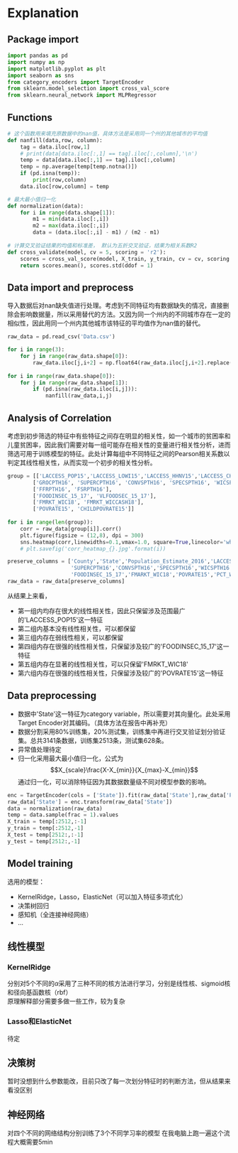 # Explanation

## Package import

```python
import pandas as pd
import numpy as np
import matplotlib.pyplot as plt
import seaborn as sns
from category_encoders import TargetEncoder
from sklearn.model_selection import cross_val_score
from sklearn.neural_network import MLPRegressor
```
## Functions
```python
# 这个函数用来填充原数据中的nan值，具体方法是采用同一个州的其他城市的平均值
def nanfill(data,row, column):
    tag = data.iloc[row,1]
    # print(data[data.iloc[:,1] == tag].iloc[:,column],'\n')
    temp = data[data.iloc[:,1] == tag].iloc[:,column]
    temp = np.average(temp[temp.notna()])
    if (pd.isna(temp)):
        print(row,column)
    data.iloc[row,column] = temp

# 最大最小值归一化
def normalization(data):
    for i in range(data.shape[1]):
        m1 = min(data.iloc[:,i])
        m2 = max(data.iloc[:,i])
        data = (data.iloc[:,i] - m1) / (m2 - m1)
    
# 计算交叉验证结果的均值和标准差， 默认为五折交叉验证，结果为相关系数R2      
def cross_validate(model, cv = 5, scoring = 'r2'):
    scores = cross_val_score(model, X_train, y_train, cv = cv, scoring = scoring)
    return scores.mean(), scores.std(ddof = 1)
```
## Data import and preprocess
导入数据后对nan缺失值进行处理。考虑到不同特征均有数据缺失的情况，直接删除会影响数据量，所以采用替代的方法。又因为同一个州内的不同城市存在一定的相似性，因此用同一个州内其他城市该特征的平均值作为nan值的替代。
```python
raw_data = pd.read_csv('Data.csv')

for i in range(3):
    for j in range(raw_data.shape[0]):
        raw_data.iloc[j,i+2] = np.float64(raw_data.iloc[j,i+2].replace(',',''))
        
for i in range(raw_data.shape[0]):
    for j in range(raw_data.shape[1]):
        if (pd.isna(raw_data.iloc[i,j])):
            nanfill(raw_data,i,j)
```

## Analysis of Correlation
考虑到初步筛选的特征中有些特征之间存在明显的相关性，如一个城市的贫困率和儿童贫困率，因此我们需要对每一组可能存在相关性的变量进行相关性分析，进而筛选可用于训练模型的特征。此处计算每组中不同特征之间的Pearson相关系数以判定其线性相关性，从而实现一个初步的相关性分析。
```python
group = [['LACCESS_POP15','LACCESS_LOWI15','LACCESS_HHNV15','LACCESS_CHILD15','LACCESS_SENIORS15'],
        ['GROCPTH16', 'SUPERCPTH16', 'CONVSPTH16', 'SPECSPTH16', 'WICSPTH16'],
        ['FFRPTH16', 'FSRPTH16'],
        ['FOODINSEC_15_17', 'VLFOODSEC_15_17'],
        ['FMRKT_WIC18', 'FMRKT_WICCASH18'],
        ['POVRATE15', 'CHILDPOVRATE15']]
        
for i in range(len(group)):
    corr = raw_data[group[i]].corr()
    plt.figure(figsize = (12,8), dpi = 300)
    sns.heatmap(corr,linewidths=0.1,vmax=1.0, square=True,linecolor='white', annot=True)
    # plt.savefig('corr_heatmap_{}.jpg'.format(i))

preserve_columns = ['County','State','Population_Estimate_2016','LACCESS_POP15','GROCPTH16',
                    'SUPERCPTH16','CONVSPTH16','SPECSPTH16','WICSPTH16','FFRPTH16','FSRPTH16',
                    'FOODINSEC_15_17','FMARKT_WIC18','POVRATE15','PCT_WIC17']
raw_data = raw_data[preserve_columns]
```

从结果上来看，
- 第一组内均存在很大的线性相关性，因此只保留涉及范围最广的'LACCESS_POP15'这一特征
- 第二组内基本没有线性相关性，可以都保留
- 第三组内存在弱线性相关，可以都保留
- 第四组内存在很强的线性相关性，只保留涉及较广的'FOODINSEC_15_17'这一特征
- 第五组内存在显著的线性相关性，可以只保留'FMRKT_WIC18'
- 第六组内存在很强的线性相关性，只保留涉及较广的'POVRATE15'这一特征

## Data preprocessing
- 数据中'State'这一特征为category variable，所以需要对其向量化。此处采用Target Encoder对其编码。（具体方法在报告中再补充）
- 数据分割采用80%训练集，20%测试集，训练集中再进行交叉验证划分验证集。总共3141条数据，训练集2513条，测试集628条。
- 异常值处理待定  
- 归一化采用最大最小值归一化，公式为$$X_{scale}\frac{X-X_{min}}{X_{max}-X_{min}}$$通过归一化，可以消除特征因为其数据数量级不同对模型参数的影响。
```python
enc = TargetEncoder(cols = ['State']).fit(raw_data['State'],raw_data['PCT_WIC17'])
raw_data['State'] = enc.transform(raw_data['State'])
data = normalization(raw_data)
temp = data.sample(frac = 1).values
X_train = temp[:2512,:-1]
y_train = temp[:2512,-1]
X_test = temp[2512:,:-1]
y_test = temp[2512:,-1]
```

## Model training
选用的模型：
- KernelRidge，Lasso，ElasticNet（可以加入特征多项式化）
- 决策树回归
- 感知机（全连接神经网络）
- ...

## 线性模型
### KernelRidge
分别对5个不同的$\alpha$采用了三种不同的核方法进行学习，分别是线性核、sigmoid核和径向基函数核（rbf）  
原理解释部分需要多做一些工作，较为复杂

### Lasso和ElasticNet
待定

## 决策树
暂时没想到什么参数能改，目前只改了每一次划分特征时的判断方法，但从结果来看没区别
## 神经网络
对四个不同的网络结构分别训练了3个不同学习率的模型 
在我电脑上跑一遍这个流程大概需要5min